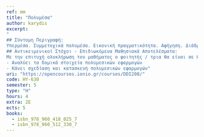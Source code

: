 ```yaml
---
ref: mm
title: "Πολυμέσα"
author: karydis
excerpt: 
"
## Σύντομη Περιγραφή:
Υπερμέσα. Συμμετοχικά πολυμέσα. Εικονική πραγματικότητα. Αφήγηση. Διάδραση. Μορφές αναπαράστασης πληροφορίας σε συστήματα πολυμέσων. Η αρχιτεκτονική συστημάτων υπερμέσων. Ψυχαγωγικές και Εκπαιδευτικές Εφαρμογές. Γεωγραφικά Συστήματα Πληροφόρησης. Προγραμματισμός και ανάπτυξη πολυμεσικών εφαρμογών.
## Αντικειμενικοί Στόχοι - Επιδιωκόμενα Μαθησιακά Αποτελέσματα:
Με την επιτυχή ολοκλήρωση του μαθήματος ο φοιτητής / τρια θα είναι σε θέση να:
- Αναλύει τα δομικά στοιχεία πολυμεσικών εφαρμογών
- Κάνει σχεδίαση και κατασκευή πολυμεσικών εφαρμογών"
uri: "https://opencourses.ionio.gr/courses/DDI208/"
code: HY-630
semester: 5
type: "H"
hours: 4
extra: 2Ε
ects: 5
books:
  - isbn_978_960_418_025_7
  - isbn_978_960_512_330_7
---
```


